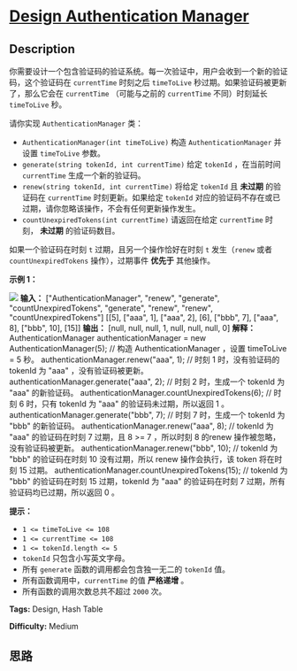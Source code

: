# [Design Authentication Manager][title]

## Description

你需要设计一个包含验证码的验证系统。每一次验证中，用户会收到一个新的验证码，这个验证码在 `currentTime` 时刻之后 `timeToLive`
秒过期。如果验证码被更新了，那么它会在 `currentTime` （可能与之前的 `currentTime` 不同）时刻延长 `timeToLive`
秒。

请你实现 `AuthenticationManager` 类：

  * `AuthenticationManager(int timeToLive)` 构造 `AuthenticationManager` 并设置 `timeToLive` 参数。
  * `generate(string tokenId, int currentTime)` 给定 `tokenId` ，在当前时间 `currentTime` 生成一个新的验证码。
  * `renew(string tokenId, int currentTime)` 将给定 `tokenId` 且 **未过期** 的验证码在 `currentTime` 时刻更新。如果给定 `tokenId` 对应的验证码不存在或已过期，请你忽略该操作，不会有任何更新操作发生。
  * `countUnexpiredTokens(int currentTime)` 请返回在给定 `currentTime` 时刻， **未过期** 的验证码数目。

如果一个验证码在时刻 `t` 过期，且另一个操作恰好在时刻 `t` 发生（`renew` 或者 `countUnexpiredTokens`
操作），过期事件 **优先于** 其他操作。

**示例 1：**

![](https://assets.leetcode.com/uploads/2021/02/25/copy-of-pc68_q2.png)
            **输入：**    ["AuthenticationManager", "renew", "generate", "countUnexpiredTokens", "generate", "renew", "renew", "countUnexpiredTokens"]    [[5], ["aaa", 1], ["aaa", 2], [6], ["bbb", 7], ["aaa", 8], ["bbb", 10], [15]]    **输出：**    [null, null, null, 1, null, null, null, 0]        **解释：**    AuthenticationManager authenticationManager = new AuthenticationManager(5); // 构造 AuthenticationManager ，设置 timeToLive = 5 秒。    authenticationManager.renew("aaa", 1); // 时刻 1 时，没有验证码的 tokenId 为 "aaa" ，没有验证码被更新。    authenticationManager.generate("aaa", 2); // 时刻 2 时，生成一个 tokenId 为 "aaa" 的新验证码。    authenticationManager.countUnexpiredTokens(6); // 时刻 6 时，只有 tokenId 为 "aaa" 的验证码未过期，所以返回 1 。    authenticationManager.generate("bbb", 7); // 时刻 7 时，生成一个 tokenId 为 "bbb" 的新验证码。    authenticationManager.renew("aaa", 8); // tokenId 为 "aaa" 的验证码在时刻 7 过期，且 8 >= 7 ，所以时刻 8 的renew 操作被忽略，没有验证码被更新。    authenticationManager.renew("bbb", 10); // tokenId 为 "bbb" 的验证码在时刻 10 没有过期，所以 renew 操作会执行，该 token 将在时刻 15 过期。    authenticationManager.countUnexpiredTokens(15); // tokenId 为 "bbb" 的验证码在时刻 15 过期，tokenId 为 "aaa" 的验证码在时刻 7 过期，所有验证码均已过期，所以返回 0 。    

**提示：**

  * `1 <= timeToLive <= 108`
  * `1 <= currentTime <= 108`
  * `1 <= tokenId.length <= 5`
  * `tokenId` 只包含小写英文字母。
  * 所有 `generate` 函数的调用都会包含独一无二的 `tokenId` 值。
  * 所有函数调用中，`currentTime` 的值 **严格递增** 。
  * 所有函数的调用次数总共不超过 `2000` 次。


**Tags:** Design, Hash Table

**Difficulty:** Medium

## 思路

[title]: https://leetcode-cn.com/problems/design-authentication-manager
